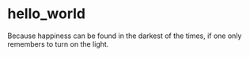 # hello_world

Because happiness can be found in the darkest of the times, if one only remembers to turn on the light.
